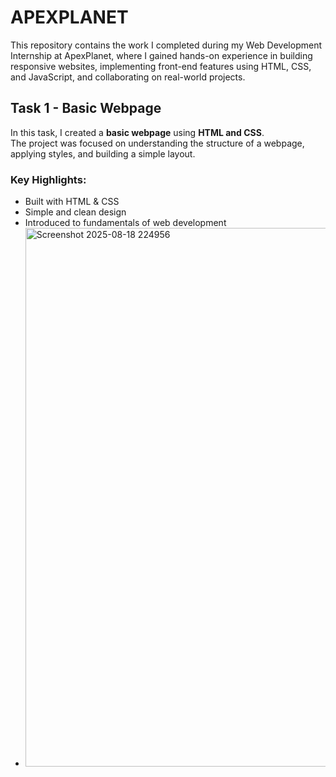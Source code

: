 # APEXPLANET
This repository contains the work I completed during my Web Development Internship at ApexPlanet, where I gained hands-on experience in building responsive websites, implementing front-end features using HTML, CSS, and JavaScript, and collaborating on real-world projects.

## Task 1 - Basic Webpage  
In this task, I created a **basic webpage** using **HTML and CSS**.  
The project was focused on understanding the structure of a webpage, applying styles, and building a simple layout.  
### Key Highlights:
- Built with HTML & CSS  
- Simple and clean design  
- Introduced to fundamentals of web development
- <img width="1845" height="862" alt="Screenshot 2025-08-18 224956" src="https://github.com/user-attachments/assets/97ed4dbb-8722-4285-bcdc-ef3b55ed8193" />
